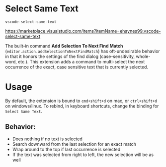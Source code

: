 # Select Same Text
`vscode-select-same-text`

https://marketplace.visualstudio.com/items?itemName=ehaynes99.vscode-select-same-text

The built-in command **Add Selection To Next Find Match** (`editor.action.addSelectionToNextFindMatch`) has oft-undesirable behavior in that it
honors the settings of the find dialog (case-sensitivity, whole-word, etc.). This extension adds a command to multi-select the next occurrence of the exact, case sensitive text that is currently selected.

# Usage
By default, the extension is bound to `cmd+shift+d` on mac, or `ctrl+shift+d` on windows/linux. To rebind, in keyboard shortcuts, change the binding for `Select Same Text`.

## Behavior:
* Does nothing if no text is selected
* Search downward from the last selection for an exact match
* Wrap around to the top if last occurrence is selected
* If the text was selected from right to left, the new selection will be as well
